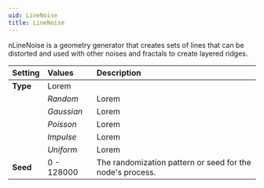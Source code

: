 ```yaml
---
uid: LineNoise
title: LineNoise
---
```


nLineNoise is a geometry generator that creates sets of lines that can be distorted and used with other noises and fractals to create layered ridges.

| Setting  | Values     | Description                                               |
| :------- | :--------- | :-------------------------------------------------------- |
| **Type** | Lorem      |
|          | *Random*   | Lorem                                                     |
|          | *Gaussian* | Lorem                                                     |
|          | *Poisson*  | Lorem                                                     |
|          | *Impulse*  | Lorem                                                     |
|          | *Uniform*  | Lorem                                                     |
| **Seed** | 0 - 128000 | The randomization pattern or seed for the node's process. |



